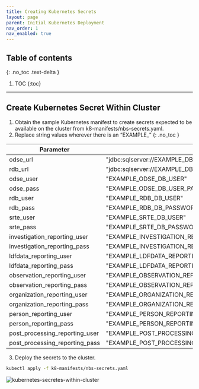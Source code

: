 ```yaml
---
title: Creating Kubernetes Secrets
layout: page
parent: Initial Kubernetes Deployment
nav_order: 1
nav_enabled: true
---
```


## Table of contents
{: .no_toc .text-delta }

1. TOC
{:toc}

---
## Create Kubernetes Secret Within Cluster

1. Obtain the sample Kubernetes manifest to create secrets expected to be available on the cluster from k8-manifests/nbs-secrets.yaml.
2. Replace string values wherever there is an “EXAMPLE_”
  {: .no_toc }

  | **Parameter**                           | **Template Value**                         | **Example/Description**                      |
  |----------------------------------------|-----------------------------------------------------|--------------------------------------|
  | odse_url |"jdbc:sqlserver://EXAMPLE_DB_ENDPOINT:1433;databaseName=EXAMPLE_ODSE_DB_NAME;encrypt=true;trustServerCertificate=true;" | jdbc:sqlserver://mydbendpoint:1433;databaseName=nbs_odse;encrypt=true;trustServerCertificate=true; |
  | rdb_url |"jdbc:sqlserver://EXAMPLE_DB_ENDPOINT:1433;databaseName=EXAMPLE_RDB_DB_NAME;encrypt=true;trustServerCertificate=true;" |  jdbc:sqlserver://mydbendpoint:1433;databaseName=nbs_rdb;encrypt=true;trustServerCertificate=true; |
  | odse_user | "EXAMPLE_ODSE_DB_USER" | ODSE database user |
  | odse_pass | "EXAMPLE_ODSE_DB_USER_PASSWORD" | ODSE database password |
  | rdb_user  | "EXAMPLE_RDB_DB_USER" | RDB database user |
  | rdb_pass  | "EXAMPLE_RDB_DB_PASSWORD" | RDB database password |
  | srte_user | "EXAMPLE_SRTE_DB_USER" | SRTE database user |
  | srte_pass | "EXAMPLE_SRTE_DB_PASSWORD" | SRTE database password |
  | investigation_reporting_user | "EXAMPLE_INVESTIGATION_REPORTING_DB_USER" | RTR investiation reporting database user |
  | investigation_reporting_pass | "EXAMPLE_INVESTIGATION_REPORTING_DB_PASSWORD" | RTR investiation reporting database password |
  | ldfdata_reporting_user | "EXAMPLE_LDFDATA_REPORTING_DB_USER" | RTR ldfdata reporting database user |
  | ldfdata_reporting_pass | "EXAMPLE_LDFDATA_REPORTING_DB_PASSWORD" | RTR ldfdata reporting database password |
  | observation_reporting_user | "EXAMPLE_OBSERVATION_REPORTING_DB_USER" | RTR observation reporting database user |
  | observation_reporting_pass | "EXAMPLE_OBSERVATION_REPORTING_DB_PASSWORD" | RTR observation reporting database password |
  | organization_reporting_user | "EXAMPLE_ORGANIZATION_REPORTING_DB_USER" | RTR organiztion reporting  database user |
  | organization_reporting_pass | "EXAMPLE_ORGANIZATION_REPORTING_DB_PASSWORD" | RTR organization reporting database password |
  | person_reporting_user | "EXAMPLE_PERSON_REPORTING_DB_USER" | RTR person reporting database user |
  | person_reporting_pass | "EXAMPLE_PERSON_REPORTING_DB_PASSWORD" | RTR person database password |
  | post_processing_reporting_user | "EXAMPLE_POST_PROCESSING_REPORTING_DB_USER" | RTR post processing reporting database user |
  | post_processing_reporting_pass | "EXAMPLE_POST_PROCESSING_REPORTING_DB_PASSWORD" | RTR post processing database password |

3. Deploy the secrets to the cluster.
```bash
kubectl apply -f k8-manifests/nbs-secrets.yaml
```
![kubernetes-secretes-within-cluster](/NEDSS-SystemAdminGuide/docs/4_initial_kubernetes_deployment/images/kubernetes-secrets-within-cluster.png)
